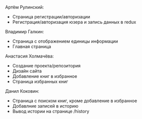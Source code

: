 Артём Рулинский:
- Страница регистрации/авторизации
- Регистрация/авторизация юзера и запись данных в redux

Владимир Галкин:
- Страница с отображением единицы информации
- Главная страница

Анастасия Холмачёва:
- Создание проекта/репозитория
- Дизайн сайта
- Добавление книг в избранное
- Страница избранных книг

Данил Коковин:
- Страница с поиском книг, кроме добавление в избранное
- Добавлние записей в историю
- Вывод истории на странице /history 